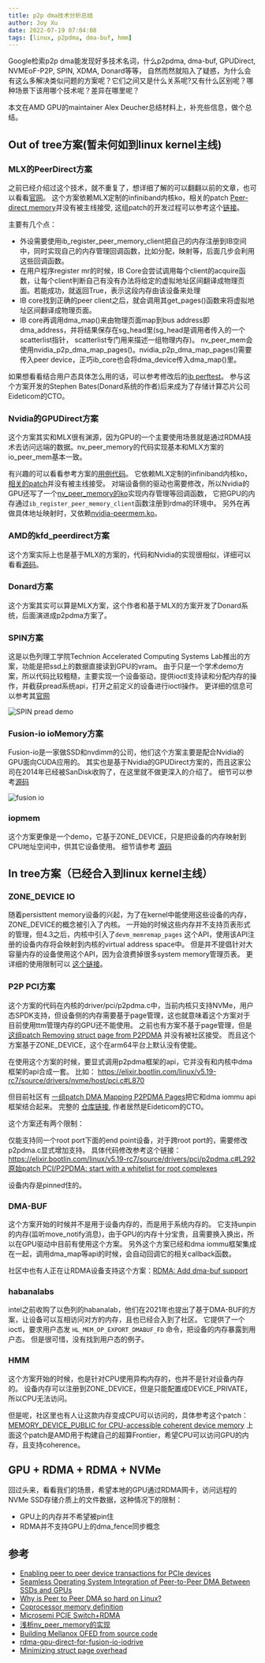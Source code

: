 ```yaml
---
title: p2p dma技术分析总结
author: Joy Xu
date: 2022-07-19 07:04:08
tags: [linux, p2pdma, dma-buf, hmm]
---
```

 
Google检索p2p dma能发现好多技术名词，什么p2pdma, dma-buf, GPUDirect, NVMEoF-P2P, SPIN, XDMA, Donard等等，
自然而然就陷入了疑惑，为什么会有这么多解决类似问题的方案呢？它们之间又是什么关系呢?又有什么区别呢？哪种场景下该用哪个技术呢？差异在哪里呢？

本文在AMD GPU的maintainer Alex Deucher总结材料上，补充些信息，做个总结。

## Out of tree方案(暂未何如到linux kernel主线)

### MLX的PeerDirect方案

之前已经介绍过这个技术，就不重复了，想详细了解的可以翻翻以前的文章，也可以看看[官网](https://docs.nvidia.com/networking/pages/viewpage.action?pageId=58753175)。
这个方案依赖MLX定制的infiniband内核ko，相关的patch [Peer-direct memory](https://www.spinics.net/lists/linux-rdma/msg33294.html)并没有被主线接受,
这组patch的开发过程可以参考这个[链接](https://review.gerrithub.io/plugins/gitiles/Artemy-Mellanox/io_peer_mem/)。

主要有几个点：

* 外设需要使用ib_register_peer_memory_client把自己的内存注册到IB空间中，同时实现自己的内存管理回调函数，比如分配，映射等，后面几步会利用这些回调函数。
* 在用户程序register mr的时候，IB Core会尝试调用每个client的acquire函数，让每个client判断自己有没有办法将给定的虚拟地址区间翻译成物理页面。若能成功，就返回True，表示这段内存由该设备来处理
* IB core找到正确的peer client之后，就会调用其get_pages()函数来将虚拟地址区间翻译成物理页面。
* IB core再调用dma_map()来由物理页面map到bus address即dma_address，并将结果保存在sg_head里(sg_head是调用者传入的一个scatterlist指针， scatterlist专门用来描述一组物理内存)。 nv_peer_mem会使用nvidia_p2p_dma_map_pages()。nvidia_p2p_dma_map_pages()需要传入peer device，正巧ib_core也会将dma_device传入dma_map()里。

如果想看看结合用户态具体怎么用的话，可以参考修改后的[ib perftest](https://github.com/lsgunth/perftest/tree/mmap)。
参与这个方案开发的Stephen Bates(Donard系统的作者)后来成为了存储计算芯片公司Eideticom的CTO。

### Nvidia的GPUDirect方案

这个方案其实和MLX很有渊源，因为GPU的一个主要使用场景就是通过RDMA技术去访问远端的数据。nv_peer_memory的代码实现基本和MLX方案的io_peer_mem基本一致。

有兴趣的可以看看参考方案的[用例代码](https://github.com/Mellanox/gpu_direct_rdma_access)。
它依赖MLX定制的infiniband内核ko，[相关的patch](https://patchwork.kernel.org/project/linux-rdma/list/?series=&submitter=&state=*&q=IB%2Fcore%3A+Introduce+peer+client+interface&archive=both&delegate=)并没有被主线接受。
对端设备侧的驱动也需要修改，所以Nvidia的GPU还写了一个[nv_peer_memory的ko](https://github.com/Mellanox/nv_peer_memory)实现内存管理等回调函数，
它把GPU的内存通过`ib_register_peer_memory_client`函数注册到rdma的环境中。
另外在再做具体地址映射时，又依赖[nvidia-peermem.ko](https://github.com/NVIDIA/open-gpu-kernel-modules)。

### AMD的kfd_peerdirect方案

这个方案实际上也是基于MLX的方案的，代码和Nvidia的实现很相似，详细可以看看[源码](https://github.com/RadeonOpenCompute/ROCK-Kernel-Driver/blob/master/drivers/gpu/drm/amd/amdkfd/kfd_peerdirect.c)。

### Donard方案

这个方案其实可以算是MLX方案，这个作者和基于MLX的方案开发了Donard系统，后面演进成p2pdma方案了。

### SPIN方案

这是以色列理工学院Technion Accelerated Computing Systems Lab推出的方案，功能是把ssd上的数据直接读到GPU的vram。
由于只是一个学术demo方案，所以代码比较粗糙，主要实现一个设备驱动，提供ioctl支持读和分配内存的操作，并截获pread系统api，打开之前定义的设备进行ioctl操作。
更详细的信息可以参考其[官网](https://github.com/acsl-technion/spin)

![SPIN pread demo](/images/p2p_dma2.png)

### Fusion-io ioMemory方案

Fusion-io是一家做SSD和nvdimm的公司，他们这个方案主要是配合Nvidia的GPU面向CUDA应用的。
其实也是基于Nvidia的GPUDirect方案的，而且这家公司在2014年已经被SanDisk收购了，在这里就不做更深入的介绍了。
细节可以参考[源码](https://github.com/RemixVSL/iomemory-vsl4/tree/main/root/usr/src/iomemory-vsl4-4.3.7)

![fusion io](/images/p2p_dma1.png)

### iopmem

这个方案更像是一个demo，它基于ZONE_DEVICE，只是把设备的内存映射到CPU地址空间中，供其它设备使用。
细节请参考 [源码](https://github.com/sbates130272/iopmem)

## In tree方案（已经合入到linux kernel主线）

### ZONE_DEVICE IO

随着persisttent memory设备的兴起，为了在kernel中能使用这些设备的内存，ZONE_DEVICE的概念被引入了内核。
一开始的时候这些内存并不支持页表形式的管理，但4.3之后，内核中引入了`devm_memremap_pages` 这个API，使用该API注册的设备内存将会映射到内核的virtual address space中。
但是并不提倡针对大容量内存的设备使用这个API，因为会浪费掉很多system memory管理页表。
更详细的使用限制可以 [这个链接](https://lwn.net/Articles/672457/)。

### P2P PCI方案

这个方案的代码在内核的driver/pci/p2pdma.c中，当前内核只支持NVMe，用户态SPDK支持，但设备侧的内存需要基于page管理，这也就意味着这个方案对于目前使用ttm管理内存的GPU还不能使用。
之前也有方案不基于page管理，但是 [这组patch Removing struct page from P2PDMA](https://patchwork.kernel.org/project/linux-pci/cover/20190620161240.22738-1-logang@deltatee.com/) 并没有被社区接受。
而且这个方案基于ZONE_DEVICE，这个在arm64平台上默认没有使能。

在使用这个方案的时候，要显式调用p2pdma框架的api，它并没有和内核中dma框架的api合成一套。
比如： https://elixir.bootlin.com/linux/v5.19-rc7/source/drivers/nvme/host/pci.c#L870

但目前社区有 [一组patch DMA Mapping P2PDMA Pages](https://patchwork.kernel.org/project/linux-pci/cover/20220708165104.5005-1-logang@deltatee.com/)把它和dma iommu api框架结合起来。
完整的 [仓库链接](https://github.com/sbates130272/linux-p2pmem/tree/p2pdma_map_v8), 作者居然是Eideticom的CTO。

这个方案还有两个限制：
 
仅能支持同一个root port下面的end point设备，对于跨root port的，需要修改p2pdma.c显式增加支持。
具体代码修改参考这个链接： https://elixir.bootlin.com/linux/v5.19-rc7/source/drivers/pci/p2pdma.c#L292
[原始patch PCI/P2PDMA: start with a whitelist for root complexes](https://patchwork.kernel.org/project/linux-pci/patch/20190418115859.2394-1-christian.koenig@amd.com/)

设备内存是pinned住的。

### DMA-BUF

这个方案开始的时候并不是用于设备内存的，而是用于系统内存的。
它支持unpin的内存(监听move_notify消息)，由于GPU的内存十分宝贵，且需要换入换出，所以在GPU驱动中目前有使用这个方案。
另外这个方案已经和dma iommu框架集成在一起，调用dma_map等api的时候，会自动回调它的相关callback函数。

社区中也有人正在让RDMA设备支持这个方案：[RDMA: Add dma-buf support](https://lwn.net/Articles/839314/)

### habanalabs

intel之前收购了以色列的habanalab，他们在2021年也提出了基于DMA-BUF的方案，让设备可以互相访问对方的内存，且也已经合入到了社区。
它提供了一个ioctl，要求用户态发 `HL_MEM_OP_EXPORT_DMABUF_FD` 命令，把设备的内存暴露到用户态。
但是很可惜，没有找到用户态的例子。

### HMM

这个方案开始的时候，也是针对CPU使用异构内存的，也并不是针对设备内存的。
设备内存可以注册到ZONE_DEVICE，但是只能配置成DEVICE_PRIVATE，所以CPU无法访问。

但是呢，社区里也有人让这款内存变成CPU可以访问的，具体参考这个patch：[MEMORY_DEVICE_PUBLIC for CPU-accessible coherent device memory](https://lwn.net/Articles/869201/)
上面这个patch是AMD用于构建自己的超算Frontier，希望CPU可以访问GPU的内存，且支持coherence。

## GPU + RDMA + RDMA + NVMe

回过头来，看看我们的场景，希望本地的GPU通过RDMA网卡，访问远程的NVMe SSD存储介质上的文件数据，这种情况下的限制：

* GPU上的内存并不希望被pin住
* RDMA并不支持GPU上的dma_fence同步概念

## 参考

* [Enabling peer to peer device transactions for PCIe devices](https://lore.kernel.org/all/MWHPR12MB169484839282E2D56124FA02F7B50@MWHPR12MB1694.namprd12.prod.outlook.com/)
* [Seamless Operating System Integration of Peer-to-Peer DMA Between SSDs and GPUs](https://usenix.org/sites/default/files/conference/protected-files/atc17_slides_bergman.pdf)
* [Why is Peer to Peer DMA so hard on Linux?](https://lpc.events/event/9/contributions/617/attachments/705/1303/xdc2020_p2p_dma_v4_20200915_clean.pdf)
* [Coprocessor memory definition](https://openamp.github.io/docs/mca/coprocessor-memory-definition-v6.pdf)
* [Microsemi PCIE Switch+RDMA](https://www.microsemi.com/document-portal/doc_download/136008-microsemi-pcie-switch-rdma)
* [浅析nv_peer_memory的实现](https://zhuanlan.zhihu.com/p/439280640)
* [Building Mellanox OFED from source code](https://insujang.github.io/2020-01-25/building-mellanox-ofed-from-source/)
* [rdma-gpu-direct-for-fusion-io-iodrive](https://on-demand.gputechconf.com/gtc/2014/presentations/S4265-rdma-gpu-direct-for-fusion-io-iodrive.pdf)
* [Minimizing struct page overhead](https://blogs.oracle.com/linux/post/minimizing-struct-page-overhead)
